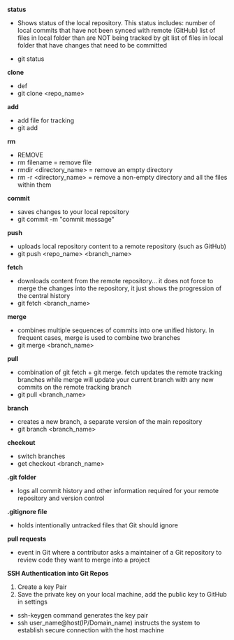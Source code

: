 **status**
* Shows status of the local repository. This status includes:
number of local commits that have not been synced with remote (GitHub)
list of files in local folder than are NOT being tracked by git
list of files in local folder that have changes that need to be committed
- git status

**clone**
- def
- git clone <repo_name>

**add**
- add file for tracking
- git add <filename>

**rm**
- REMOVE 
- rm filename = remove file 
- rmdir <directory_name> = remove an empty directory
- rm -r <directory_name> = remove a non-empty directory and all the files within them

**commit**
- saves changes to your local repository
- git commit -m "commit message"

**push**
- uploads local repository content to a remote repository (such as GitHub)
- git push <repo_name> <branch_name>

**fetch**
- downloads content from the remote repository... it does not force to merge the changes into 
the repository, it just shows the progression of the central history 
- git fetch <branch_name>

**merge**
- combines multiple sequences of commits into one unified history. In frequent cases, merge is used to 
combine two branches
- git merge <branch_name>

**pull** 
- combination of git fetch + git merge. fetch updates the remote tracking branches while merge will
update your current branch with any new commits on the remote tracking branch
- git pull <branch_name>

**branch**
- creates a new branch, a separate version of the main repository
- git branch <branch_name>

**checkout**
- switch branches 
- get checkout <branch_name>

**.git folder**
- logs all commit history and other information required for your remote repository and version control

**.gitignore file**
- holds intentionally untracked files that Git should ignore 

**pull requests**
- event in Git where a contributor asks a maintainer of a Git repository to review code they want to merge into a project

**SSH Authentication into Git Repos** 
1. Create a key Pair
2. Save the private key on your local machine, add the public key to GitHub in settings
- ssh-keygen command generates the key pair 
- ssh user_name@host(IP/Domain_name) instructs the system to establish secure connection with the host machine 
